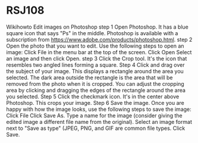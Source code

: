 # RSJ108
Wikihowto Edit images on Photoshop
step 1
Open Photoshop. It has a blue square icon that says "Ps" in the middle. Photoshop is available with a subscription from https://www.adobe.com/products/photoshop.html.
step 2
Open the photo that you want to edit. Use the following steps to open an image:
Click File in the menu bar at the top of the screen.
Click Open
Select an image and then click Open.
step 3
Click the Crop tool. It's the icon that resembles two angled lines forming a square.
Step 4
Click and drag over the subject of your image. This displays a rectangle around the area you selected. The dark area outside the rectangle is the area that will be removed from the photo when it is cropped.
You can adjust the cropping area by clicking and dragging the edges of the rectangle around the area you selected.
Step 5
Click the checkmark icon. It's in the center above Photoshop. This crops your image.
Step 6
Save the image. Once you are happy with how the image looks, use the following steps to save the image:
Click File
Click Save As.
Type a name for the image (consider giving the edited image a different file name from the original).
Select an image format next to "Save as type" (JPEG, PNG, and GIF are common file types.
Click Save.
